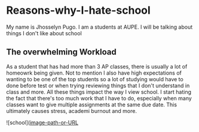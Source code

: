 # Reasons-why-I-hate-school
My name is Jhosselyn Pugo. I am a students at AUPE. I will be talking about things I don't like about school

## The overwhelming Workload 


As a student that has had more than 3 AP classes, there is usually a lot of homeowrk being given. Not to mention I also have high expectations of wanting to be one of the top students so a lot of studying would have to done before test or when trying reviewing things that I don't understand in class and more.
All these things impact the way I view school. I start hating the fact that there's too much work that I have to do, especially when many classes want to give multiple assignments at the same due date. This ultimately causes stress, academi burnout and more.  

![school]([image-path-or-URL](https://cdn.kqed.org/wp-content/uploads/sites/23/2022/11/Prostock-Sudio-iStock-932274694-1920x1280.jpg "stressed")
